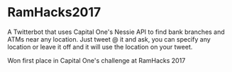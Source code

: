 # RamHacks2017

A Twitterbot that uses Capital One's Nessie API to find bank branches and ATMs near any location. Just tweet @ it and ask, you can specify any location or leave it off and it will use the location on your tweet.

Won first place in Capital One's challenge at RamHacks 2017
